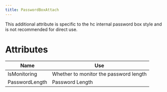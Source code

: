 ```yaml
---
title: PasswordBoxAttach
---
```


This additional attribute is specific to the hc internal password box style and is not recommended for direct use.

# Attributes

| Name | Use |
| -------------- | -------- |
| IsMonitoring | Whether to monitor the password length |
| PasswordLength | Password Length |
